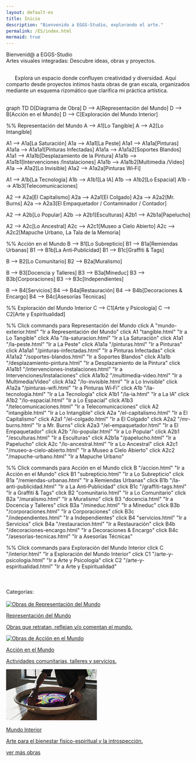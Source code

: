 ```yaml
---
layout: default-es
title: Inicio
description: "Bienvenido a EGGS-Studio, explorando el arte."
permalink: /ES/index.html
mermaid: true
---
```

<div class="titulo">Bienvenid@ a EGGS-Studio</div>

<div class="subtitulo">Artes visuales integradas: Descubre ideas, obras y proyectos.</div>
<!-- Párrafo 1 -->
<p class="parrafo" style="margin-top: 6%;">
  &nbsp;&nbsp;&nbsp;&nbsp;&nbsp;&nbsp;Explora un espacio donde confluyen creatividad y diversidad. Aquí comparto desde proyectos íntimos hasta obras de gran escala, organizados mediante un esquema rizomático que clarifica mi práctica artística.
</p>
<br>
<div class="mermaid">
graph TD
  D[Diagrama de Obra]
  D --> A[Representación del Mundo]
  D --> B[Acción en el Mundo]
  D --> C[Exploración del Mundo Interior]

  %% Representación del Mundo
  A --> A1[Lo Tangible]
  A --> A2[Lo Intangible]

  A1 --> A1a[La Saturación]
  A1a --> A1a1[La Peste]
  A1a1 --> A1a1a[Pinturas]
  A1a1a --> A1a1a1[Pinturas Infectadas]
  A1a1a --> A1a1a2[Soportes Blandos]
  A1a1 --> A1a1b[Desplazamiento 
de la Pintura]
  A1a1b --> A1a1b1[Intervenciones
/Instalaciones]
  A1a1b --> A1a1b2[Multimedia 
/Video]
  A1a --> A1a2[Lo Invisible]
  A1a2 --> A1a2a[Pinturas Wi‑Fi]

  A1 --> A1b[La Tecnología]
  A1b --> A1b1[La IA]
  A1b --> A1b2[Lo Espacial]
  A1b --> A1b3[Telecomunicaciones]

  A2 --> A2a[El Capitalismo]
  A2a --> A2a1[El Colgado]
  A2a --> A2a2[Mr. Burns]
  A2a --> A2a3[El Empaquetador
/ Contaminador
/ Contador]

  A2 --> A2b[Lo Popular]
  A2b --> A2b1[Esculturas]
  A2b1 --> A2b1a[Papelucho]

  A2 --> A2c[Lo Ancestral]
  A2c --> A2c1[Museo a 
Cielo Abierto]
  A2c --> A2c2[Mapuche Urbano, 
La Tala de la Memoria]

  %% Acción en el Mundo
  B --> B1[Lo Subrepticio]
  B1 --> B1a[Remiendas
Urbanas]
  B1 --> B1b[La Anti‑Publicidad]
  B1 --> B1c[Graffiti 
&amp; Tags]

  B --> B2[Lo Comunitario]
  B2 --> B2a[Muralismo]

  B --> B3[Docencia 
y Talleres]
  B3 --> B3a[Mineduc]
  B3 --> B3b[Corporaciones]
  B3 --> B3c[Independientes]

  B --> B4[Servicios]
  B4 --> B4a[Restauración]
  B4 --> B4b[Decoraciones 
&amp; Encargo]
  B4 --> B4c[Asesorías 
Técnicas]

  %% Exploración del Mundo Interior
  C --> C1[Arte y Psicología]
  C --> C2[Arte y Espiritualidad]

  %% Click commands para Representación del Mundo
  click A "mundo-exterior.html" "Ir a Representación del Mundo"
  click A1 "tangible.html" "Ir a Lo Tangible"
  click A1a "/la-saturacion.html" "Ir a La Saturación"
  click A1a1 "/la-peste.html" "Ir a La Peste"
  click A1a1a "/pinturas.html" "Ir a Pinturas"
  click A1a1a1 "/pinturas-infectadas.html" "Ir a Pinturas Infectadas"
  click A1a1a2 "/soportes-blandos.html" "Ir a Soportes Blandos"
  click A1a1b "/desplazamiento-pintura.html" "Ir a Desplazamiento de la Pintura"
  click A1a1b1 "/intervenciones-instalaciones.html" "Ir a Intervenciones/Instalaciones"
  click A1a1b2 "/multimedia-video.html" "Ir a Multimedia/Video"
  click A1a2 "/lo-invisible.html" "Ir a Lo Invisible"
  click A1a2a "/pinturas-wifi.html" "Ir a Pinturas Wi‑Fi"
  click A1b "/la-tecnologia.html" "Ir a La Tecnología"
  click A1b1 "/la-ia.html" "Ir a La IA"
  click A1b2 "/lo-espacial.html" "Ir a Lo Espacial"
  click A1b3 "/telecomunicaciones.html" "Ir a Telecomunicaciones"
  click A2 "intangible.html" "Ir a Lo Intangible"
  click A2a "/el-capitalismo.html" "Ir a El Capitalismo"
  click A2a1 "/el-colgado.html" "Ir a El Colgado"
  click A2a2 "/mr-burns.html" "Ir a Mr. Burns"
  click A2a3 "/el-empaquetador.html" "Ir a El Empaquetador"
  click A2b "/lo-popular.html" "Ir a Lo Popular"
  click A2b1 "/esculturas.html" "Ir a Esculturas"
  click A2b1a "/papelucho.html" "Ir a Papelucho"
  click A2c "/lo-ancestral.html" "Ir a Lo Ancestral"
  click A2c1 "/museo-a-cielo-abierto.html" "Ir a Museo a Cielo Abierto"
  click A2c2 "/mapuche-urbano.html" "Ir a Mapuche Urbano"

  %% Click commands para Acción en el Mundo
  click B "/accion.html" "Ir a Acción en el Mundo"
  click B1 "subrepticio.html" "Ir a Lo Subrepticio"
  click B1a "/remiendas-urbanas.html" "Ir a Remiendas Urbanas"
  click B1b "/la-anti-publicidad.html" "Ir a La Anti‑Publicidad"
  click B1c "/graffiti-tags.html" "Ir a Graffiti &amp; Tags"
  click B2 "comunitario.html" "Ir a Lo Comunitario"
  click B2a "/muralismo.html" "Ir a Muralismo"
  click B3 "docencia.html" "Ir a Docencia y Talleres"
  click B3a "/mineduc.html" "Ir a Mineduc"
  click B3b "/corporaciones.html" "Ir a Corporaciones"
  click B3c "/independientes.html" "Ir a Independientes"
  click B4 "servicios.html" "Ir a Servicios"
  click B4a "/restauracion.html" "Ir a Restauración"
  click B4b "/decoraciones-encargo.html" "Ir a Decoraciones &amp; Encargo"
  click B4c "/asesorias-tecnicas.html" "Ir a Asesorías Técnicas"

  %% Click commands para Exploración del Mundo Interior
  click C "/interior.html" "Ir a Exploración del Mundo Interior"
  click C1 "/arte-y-psicologia.html" "Ir a Arte y Psicología"
  click C2 "/arte-y-espiritualidad.html" "Ir a Arte y Espiritualidad"
</div>
<br>

<div class="subtitulo" style="margin-top: 4%;">Categorías:</div>
<br>
<div class="button-container">
  <a href="mundo-exterior.html" class="fancy-button">
    <div class="button-content">
      <img src="/assets/img/ES-inicio - representacion del mundo.gif" alt="Obras de Representación del Mundo" loading="lazy">
      <p class="title">Representación del Mundo</p>
      <p class="subtitle">Obras que retratan, reflejan y/o comentan el mundo.</p>
    </div>
  </a>

  <a href="accion.html" class="fancy-button">
    <div class="button-content">
      <img src="/assets/img/index---gif--accion-en-el-mundo.gif" alt="Obras de Acción en el Mundo" loading="lazy">
      <p class="title">Acción en el Mundo</p>
      <p class="subtitle">Actividades comunitarias, talleres y servicios.</p>
    </div>
  </a>

  <a href="interior.html" class="fancy-button">
    <div class="button-content">
      <img src="/assets/img/ES-inicio---mundo-interior.gif" alt="Exploración del Mundo Interior" loading="lazy">
      <p class="title">Mundo Interior</p>
      <p class="subtitle">Arte para el bienestar fisico-espiritual y la introspección.</p>
    </div>
  </a>
</div>

<a href="exhibiciones.html" class="enlace">ver más obras</a>
<br><br>
